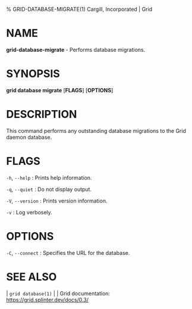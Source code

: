 % GRID-DATABASE-MIGRATE(1) Cargill, Incorporated | Grid
<!--
  Copyright 2024 Bitwise IO, Inc.
  Copyright 2021 Cargill Incorporated
  Licensed under Creative Commons Attribution 4.0 International License
  https://creativecommons.org/licenses/by/4.0/
-->

NAME
====

**grid-database-migrate** - Performs database migrations.

SYNOPSIS
========

**grid database migrate** \[**FLAGS**\] \[**OPTIONS**\]

DESCRIPTION
===========

This command performs any outstanding database migrations to the 
Grid daemon database.

FLAGS
=====

`-h`, `--help`
: Prints help information.

`-q`, `--quiet`
: Do not display output.

`-V`, `--version`
: Prints version information.

`-v`
: Log verbosely.

OPTIONS
=======

`-C`, `--connect`
: Specifies the URL for the database.

SEE ALSO
========
| `grid database(1)`
|
| Grid documentation: https://grid.splinter.dev/docs/0.3/
